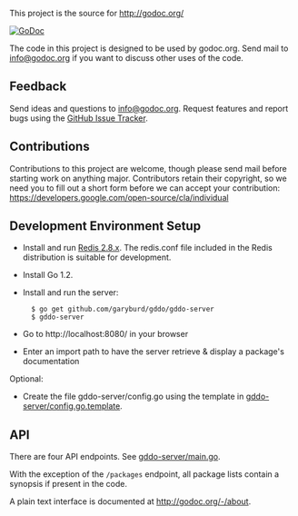 This project is the source for http://godoc.org/

[![GoDoc](https://godoc.org/github.com/garyburd/gddo?status.png)](http://godoc.org/github.com/garyburd/gddo)

The code in this project is designed to be used by godoc.org. Send mail to
info@godoc.org if you want to discuss other uses of the code.

Feedback
--------

Send ideas and questions to info@godoc.org. Request features and report bugs
using the [GitHub Issue
Tracker](https://github.com/garyburd/gopkgdoc/issues/new). 


Contributions
-------------
Contributions to this project are welcome, though please send mail before
starting work on anything major. Contributors retain their copyright, so we
need you to fill out a short form before we can accept your contribution:
https://developers.google.com/open-source/cla/individual

Development Environment Setup
-----------------------------

- Install and run [Redis 2.8.x](http://redis.io/download). The redis.conf file included in the Redis distribution is suitable for development.
- Install Go 1.2.
- Install and run the server:

        $ go get github.com/garyburd/gddo/gddo-server
        $ gddo-server

- Go to http://localhost:8080/ in your browser
- Enter an import path to have the server retrieve & display a package's documentation

Optional:

- Create the file gddo-server/config.go using the template in [gddo-server/config.go.template](gddo-server/config.go.template).

API
---

There are four API endpoints. See [gddo-server/main.go](https://github.com/garyburd/gddo/blob/8baf8dd2442efe39f7b132d20f70f73c62e2b2b7/gddo-server/main.go#L866-L869).

With the exception of the `/packages` endpoint, all package lists contain a synopsis if present in the code.

A plain text interface is documented at <http://godoc.org/-/about>.
